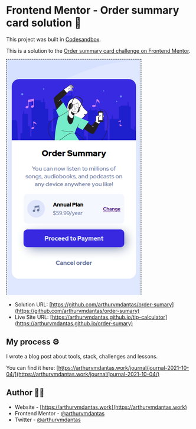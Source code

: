 # Frontend Mentor - Order summary card solution 🏅

This project was built in [Codesandbox](https://codesandbox.io).

This is a solution to the [Order summary card challenge on Frontend Mentor](https://www.frontendmentor.io/challenges/order-summary-component-QlPmajDUj).

![Mobile Screenshot](./media/mobile.png)

- Solution URL: [https://github.com/arthurvmdantas/order-sumary](https://github.com/arthurvmdantas/order-sumary)
- Live Site URL: [https://arthurvmdantas.github.io/tip-calculator](https://arthurvmdantas.github.io/order-sumary)

## My process ⚙️

I wrote a blog post about tools, stack, challenges and lessons.

You can find it here: [https://arthurvmdantas.work/journal/journal-2021-10-04/](https://arthurvmdantas.work/journal/journal-2021-10-04/)

## Author 👨‍💻

- Website - [https://arthurvmdantas.work](https://arthurvmdantas.work)
- Frontend Mentor - [@arthurvmdantas](https://www.frontendmentor.io/profile/arthurvmdantas)
- Twitter - [@arthurvmdantas](https://www.twitter.com/arthurvmdantas)
